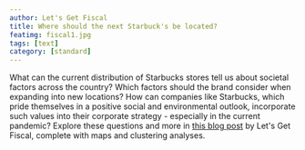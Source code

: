 ```yaml
---
author: Let's Get Fiscal
title: Where should the next Starbuck's be located?
featimg: fiscal1.jpg
tags: [text]
category: [standard]
---
```


What can the current distribution of Starbucks stores tell us about societal factors across the country? Which factors should the brand consider when expanding into new locations? How can companies like Starbucks, which pride themselves in a positive social and environmental outlook, incorporate such values into their corporate strategy - especially in the current pandemic?  Explore these questions and more in <a href="https://stat231-f20.github.io/Blog-LetsGetFiscal/" target="blank">this blog post</a> by Let's Get Fiscal, complete with maps and clustering analyses. 

